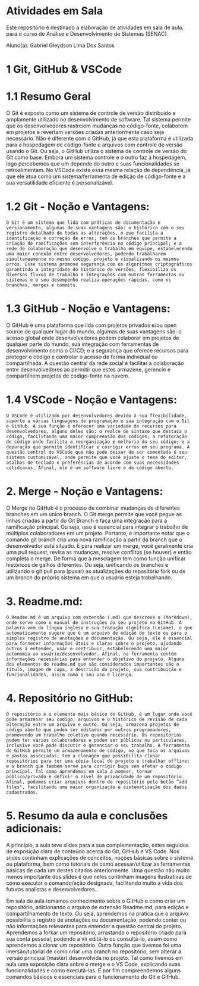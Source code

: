 # Atividades em Sala
Este repositório é destinado a elaboração de atividades em sala de aula, para o curso de Análise e Desenvolvimento de Sistemas (SENAC).

Aluno(a): Gabriel Gleydson Lima Dos Santos

# 1 Git, GitHub & VSCode

# 1.1 Resumo Geral

  O Git é exposto como um sistema de controle de versão distribuído e amplamente utilizado no desenvolvimento de software. Tal sistema permite que os desenvolvedores rastreiem mudanças no código-fonte, colaborem em projetos e revertam versões criadas anteriormente caso seja necessário. Não é diferente com o GitHub, já que esta plataforma é utilizada para a hospedagem de código-fonte e arquivos com controle de versão usando o Git. Ou seja, o GitHub utiliza o sistema de controle de versão do Git como base. Embora um sistema controle e o outro faz a hospedagem, logo percebemos que um depende do outro e suas funcionalidades se retroalimentam. No VSCode existe essa mesma relação de dependência, já que ele atua como um sistema/ferramenta de edição de código-fonte e a sua versatilidade eficiente é personalizável.

# 1.2 Git - Noção e Vantagens:

	O Git é um sistema que lida com práticas de documentação e versionamento, algumas de suas vantagens são: o histórico com o seu registro detalhado de todas as alterações, o que facilita a identificação e correção de erros; tem os branches que permite a criação de ramificações sem interferência no código principal; e a rede de colaboração que desenvolve o trabalho em equipe, estabelecendo uma maior conexão entre desenvolvedores, podendo trabalharem simultaneamente no mesmo código, projeto e visualizando os mesmos erros. Esse sistema promove segurança com os algoritmos criptográficos garantindo a integridade do histórico de versões, flexibiliza os diversos fluxos de trabalho e integrações com outras ferramentas ou sistemas e o seu desempenho realiza operações rápidas, como os branches, merges e commits.

# 1.3 GitHub - Noção e Vantagens:

  O GitHub é uma plataforma que lida com projetos privados e/ou open source de qualquer lugar do mundo, algumas de suas vantagens são: o acesso global onde desenvolvedores podem colaborar em projetos de qualquer parte do mundo; sua integração com ferramentas de desenvolvimento como o CI/CD; e a segurança que oferece recursos para proteger o código e controlar o acesso de forma individual ou compartilhada. A questão central da rede social é facilitar a colaboração entre desenvolvedores ao permitir que estes armazene, gerencie e compartilhem projetos de código-fonte na nuvem. 

# 1.4 VSCode - Noção e Vantagens:

	O VSCode é utilizado por desenvolvedores devido à sua flexibilidade, suporte a várias linguagens de programação e sua integração com o Git e GitHub. A sua função é oferecer uma variedade de recursos para desenvolvedores, alguns deles são: o realce de sintaxe que destaca o código, facilitando uma maior compreensão dos códigos; a refatoração de código onde facilita a reorganização e melhoria do seu código; e a depuração que permite identificar e corrigir erros em seu programa. A questão central do VSCode que não pode deixar de ser comentada é seu sistema customizável, onde permite que você ajuste o tema do editor, atalhos de teclado e preferências de acordo com suas necessidades cotidianas. Afinal, ele é um software livre e de código aberto.

# 2. Merge - Noção e Vantagens:

  O Merge no GitHub é o processo de combinar mudanças de diferentes branches em um único branch. O Git merge permite que você pegue as linhas criadas a partir do Git Branch e faça uma integração para a ramificação principal. Ou seja, isso é essencial para integrar o trabalho de múltiplos colaboradores em um projeto. Portanto, é importante notar que o comando git branch cria uma nova ramificação a partir da branch que o desenvolvedor está situado. E para realizar um merge, você geralmente cria uma pull request, revisa as mudanças, resolve conflitos (se houver) e então completa o merge. De forma que a mesclagem tem como função unificar históricos de galhos diferentes. Ou seja, unificando os branches e utilizando o git pull para (puxar) as atualizações do repositório fork ou de um branch do próprio sistema em que o usuário esteja trabalhando. 

# 3. Readme.md:

	O Readme.md é um arquivo com extensão (.md) que descreve o (Markdown), onde serve como o manual de instruções do seu projeto no GitHub. A palavra vem da língua inglesa e sua tradução significa (Leiame), o que automaticamente sugere que é um arquivo de edição de texto ou para o simples registro de anotações e documentação. Ou seja, ele é essencial para fornecer informações úteis e claras sobre o projeto, ajudando outros a entender, usar e contribuir, estabelecendo uma maior autonomia ao usuário/desenvolvedor. Afinal, na ferramenta contém informações necessárias para entender o objetivo do projeto. Alguns dos elementos do readme.md que são considerados importantes são o título, imagem de capa, a descrição do projeto, sua contribuição e funcionalidades, assim como o seu uso e licença. 

# 4. Repositório no GitHub:

	O repositório é o elemento mais básico do GitHub, é um lugar onde você pode armazenar seu código, arquivos e o histórico de revisão de cada alteração entre um arquivo e outro. Ou seja, armazena projetos de código aberto que podem ser editados por outros programadores, promovendo um trabalho coletivo quando necessário. Os repositórios podem ter vários colaboradores e podem ser públicos ou particulares, inclusive você pode discutir e gerenciar o seu trabalho. A ferramenta do GitHub permite um armazenamento de código, no que toca os arquivos e pastas associadas; tem a clonagem que possibilita clonar repositórios para ter uma cópia local do projeto e trabalhar offline; e a branch que também serve para corrigir bugs sem afetar o código principal. Tal como aprendemos em sala a nomear, tornar público/privado e definir o nível de privacidade de um repositório. Afinal, podemos criar arquivos dentro do repositório pelo botão “add files", facilitando uma maior organização e sistematização dos dados cadastrados.

# 5. Resumo da aula e conclusões adicionais:

  A princípio, a aula teve slides para a sua complementação, estes seguidos de exposição clara de conteúdo acerca do Git, GitHub e VS Code. Nos slides continham explicações de conceitos, noções básicas sobre o sistema ou plataforma, bem como tutoriais de como acessar/utilizar as ferramentas básicas de cada um destes citados anteriormente. Uma questão não muito menos importante dos slides é que neles continham imagens ilustrativas de como executar o comando/ação designada, facilitando muito a vida dos futuros analistas e desenvolvedores.. 

  Em sala de aula tomamos conhecimento sobre o GitHub e como criar um repositório, adicionando o arquivo de extensão Readme.md, para edição e compartilhamento de texto. Ou seja, aprendemos na prática que o arquivo possibilita o registro de anotações ou documentação, podendo conter ou não informações relevantes para entender a questão central do projeto. Aprendemos a forkar um repositório, arrastando o repositório criado para sua conta pessoal, podendo a vir editá-lo ou consultá-lo, assim como aprendemos a clonar um repositório. Outra  função que tivemos foi uma imersão/tutorial de como criar uma branch no repositório, sem alterar a versão principal (master) desenvolvida no projeto. Tal como tivemos em aula uma exposição clara sobre o merge e o VS Code, explicando suas funcionalidades e como executá-las. E por fim compreendemos alguns comandos básicos e essenciais para o funcionamento do Git e GitHub. 
